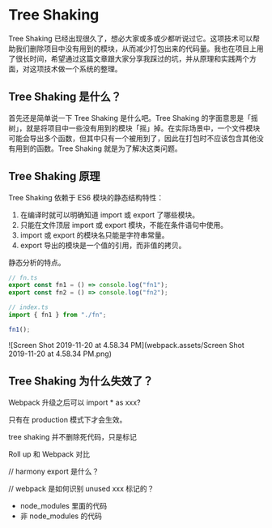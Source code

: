 
# Tree Shaking

Tree Shaking 已经出现很久了，想必大家或多或少都听说过它。这项技术可以帮助我们删除项目中没有用到的模块，从而减少打包出来的代码量。我也在项目上用了很长时间，希望通过这篇文章跟大家分享我踩过的坑，并从原理和实践两个方面，对这项技术做一个系统的整理。



## Tree  Shaking 是什么？

首先还是简单说一下 Tree Shaking 是什么吧。Tree  Shaking 的字面意思是「摇树」，就是将项目中一些没有用到的模块「摇」掉。在实际场景中，一个文件模块可能会导出多个函数，但其中只有一个被用到了，因此在打包时不应该包含其他没有用到的函数。Tree Shaking 就是为了解决这类问题。



## Tree Shaking 原理

Tree Shaking 依赖于 ES6 模块的静态结构特性：

1. 在编译时就可以明确知道 import 或 export 了哪些模块。
2. 只能在文件顶层 import 或 export 模块，不能在条件语句中使用。
3. import 或 export 的模块名只能是字符串常量。
4. export 导出的模块是一个值的引用，而非值的拷贝。



静态分析的特点。





```typescript
// fn.ts
export const fn1 = () => console.log("fn1");
export const fn2 = () => console.log("fn2");
```



```typescript
// index.ts
import { fn1 } from "./fn";

fn1();
```



![Screen Shot 2019-11-20 at 4.58.34 PM](webpack.assets/Screen Shot 2019-11-20 at 4.58.34 PM.png)



## Tree Shaking 为什么失效了？

Webpack 升级之后可以 import * as xxx?



只有在 production 模式下才会生效。





tree shaking 并不删除死代码，只是标记

Roll up 和 Webpack 对比



// harmony export 是什么？

// webpack 是如何识别 unused xxx 标记的？



- node_modules 里面的代码
- 非 node_modules 的代码

